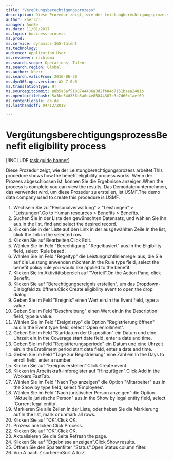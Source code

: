 ```yaml
--- 
title: "Vergütungsberechtigungsprozess"
description: Diese Prozedur zeigt, wie der Leistungberechtigungsprozess arbeitet.
author: kherr75
manager: AnnBe
ms.date: 11/01/2017
ms.topic: business-process
ms.prod: 
ms.service: dynamics-365-talent
ms.technology: 
audience: Application User
ms.reviewer: rschloma
ms.search.scope: Operations, Talent
ms.search.region: Global
ms.author: kherr
ms.search.validFrom: 2016-06-30
ms.dyn365.ops.version: AX 7.0.0
ms.translationtype: HT
ms.sourcegitcommit: a8b5a5af5108744406a3d2fb84d7151baea2481b
ms.openlocfilehash: 5a3be54d336b5a0e4e85844307c3c7d60c1aef69
ms.contentlocale: de-de
ms.lasthandoff: 04/13/2018

---
```

# <a name="benefit-eligibility-process"></a><span data-ttu-id="befab-103">Vergütungsberechtigungsprozess</span><span class="sxs-lookup"><span data-stu-id="befab-103">Benefit eligibility process</span></span>

[!INCLUDE [task guide banner](../../includes/task-guide-banner.md)]

<span data-ttu-id="befab-104">Diese Prozedur zeigt, wie der Leistungberechtigungsprozess arbeitet.</span><span class="sxs-lookup"><span data-stu-id="befab-104">This procedure shows how the benefit eligibility process works.</span></span> <span data-ttu-id="befab-105">Wenn der Prozess abgeschlossen ist, können Sie die Ergebnisse anzeigen.</span><span class="sxs-lookup"><span data-stu-id="befab-105">When the process is complete you can view the results.</span></span> <span data-ttu-id="befab-106">Das Demodatenunternehmen, das verwendet wird, um diese Prozedur zu erstellen, ist USMF.</span><span class="sxs-lookup"><span data-stu-id="befab-106">The demo data company used to create this procedure is USMF.</span></span>

1. <span data-ttu-id="befab-107">Wechseln Sie zu "Personalverwaltung" > "Leistungen" > "Leistungen".</span><span class="sxs-lookup"><span data-stu-id="befab-107">Go to Human resources > Benefits > Benefits.</span></span>
2. <span data-ttu-id="befab-108">Suchen Sie in der Liste den gewünschten Datensatz, und wählen Sie ihn aus.</span><span class="sxs-lookup"><span data-stu-id="befab-108">In the list, find and select the desired record.</span></span>
3. <span data-ttu-id="befab-109">Klicken Sie in der Liste auf den Link in der ausgewählten Zeile.</span><span class="sxs-lookup"><span data-stu-id="befab-109">In the list, click the link in the selected row.</span></span>
4. <span data-ttu-id="befab-110">Klicken Sie auf Bearbeiten.</span><span class="sxs-lookup"><span data-stu-id="befab-110">Click Edit.</span></span>
5. <span data-ttu-id="befab-111">Wählen Sie im Feld "Berechtigung" "Regelbasiert" aus.</span><span class="sxs-lookup"><span data-stu-id="befab-111">In the Eligibility field, select 'Rule based'.</span></span>
6. <span data-ttu-id="befab-112">Wählen Sie im Feld "Regeltyp" die Leistungrichtlinienregel aus, die Sie auf die Leistung anwenden möchten.</span><span class="sxs-lookup"><span data-stu-id="befab-112">In the Rule type field, select the benefit policy rule you would like applied to the benefit.</span></span>
7. <span data-ttu-id="befab-113">Klicken Sie im Aktivitätsbereich auf "Vorteil".</span><span class="sxs-lookup"><span data-stu-id="befab-113">On the Action Pane, click Benefit.</span></span>
8. <span data-ttu-id="befab-114">Klicken Sie auf "Berechtigungsereignis erstellen", um das Dropdown-Dialogfeld zu öffnen.</span><span class="sxs-lookup"><span data-stu-id="befab-114">Click Create eligibility event to open the drop dialog.</span></span>
9. <span data-ttu-id="befab-115">Geben Sie im Feld "Ereignis" einen Wert ein.</span><span class="sxs-lookup"><span data-stu-id="befab-115">In the Event field, type a value.</span></span>
10. <span data-ttu-id="befab-116">Geben Sie im Feld "Beschreibung" einen Wert ein.</span><span class="sxs-lookup"><span data-stu-id="befab-116">In the Description field, type a value.</span></span>
11. <span data-ttu-id="befab-117">Wählen Sie im Feld "Ereignistyp" die Option "Registrierung öffnen" aus.</span><span class="sxs-lookup"><span data-stu-id="befab-117">In the Event type field, select 'Open enrollment'.</span></span>
12. <span data-ttu-id="befab-118">Geben Sie im Feld "Startdatum der Disposition" ein Datum und eine Uhrzeit ein.</span><span class="sxs-lookup"><span data-stu-id="befab-118">In the Coverage start date field, enter a date and time.</span></span>
13. <span data-ttu-id="befab-119">Geben Sie im Feld "Registrierungsperiode" ein Datum und eine Uhrzeit ein.</span><span class="sxs-lookup"><span data-stu-id="befab-119">In the Enrollment period start date field, enter a date and time.</span></span>
14. <span data-ttu-id="befab-120">Geben Sie im Feld "Tage zur Registrierung" eine Zahl ein.</span><span class="sxs-lookup"><span data-stu-id="befab-120">In the Days to enroll field, enter a number.</span></span>
15. <span data-ttu-id="befab-121">Klicken Sie auf "Ereignis erstellen".</span><span class="sxs-lookup"><span data-stu-id="befab-121">Click Create event.</span></span>
16. <span data-ttu-id="befab-122">Klicken im Arbeitskraft-Inforegister auf "Hinzufügen".</span><span class="sxs-lookup"><span data-stu-id="befab-122">Click Add in the Workers FastTab.</span></span>
17. <span data-ttu-id="befab-123">Wählen Sie im Feld "Nach Typ anzeigen" die Option "Mitarbeiter" aus.</span><span class="sxs-lookup"><span data-stu-id="befab-123">In the Show by type field, select 'Employees'.</span></span>
18. <span data-ttu-id="befab-124">Wählen Sie im Feld "Nach juristischer Person anzeigen" die Option "Aktuelle juristische Person" aus.</span><span class="sxs-lookup"><span data-stu-id="befab-124">In the Show by legal entity field, select 'Current legal entity'.</span></span>
19. <span data-ttu-id="befab-125">Markieren Sie alle Zeilen in der Liste, oder heben Sie die Markierung auf.</span><span class="sxs-lookup"><span data-stu-id="befab-125">In the list, mark or unmark all rows.</span></span>
20. <span data-ttu-id="befab-126">Klicken Sie auf "OK".</span><span class="sxs-lookup"><span data-stu-id="befab-126">Click OK.</span></span>
21. <span data-ttu-id="befab-127">Prozess anklicken.</span><span class="sxs-lookup"><span data-stu-id="befab-127">Click Process.</span></span>
22. <span data-ttu-id="befab-128">Klicken Sie auf "OK".</span><span class="sxs-lookup"><span data-stu-id="befab-128">Click OK.</span></span>
23. <span data-ttu-id="befab-129">Aktualisieren Sie die Seite.</span><span class="sxs-lookup"><span data-stu-id="befab-129">Refresh the page.</span></span>
24. <span data-ttu-id="befab-130">Klicken Sie auf "Ergebnisse anzeigen".</span><span class="sxs-lookup"><span data-stu-id="befab-130">Click Show results.</span></span>
25. <span data-ttu-id="befab-131">Öffnen Sie den Spaltenfilter "Status".</span><span class="sxs-lookup"><span data-stu-id="befab-131">Open Status column filter.</span></span>
26. <span data-ttu-id="befab-132">Von A nach Z sortieren</span><span class="sxs-lookup"><span data-stu-id="befab-132">Sort A to Z</span></span>



